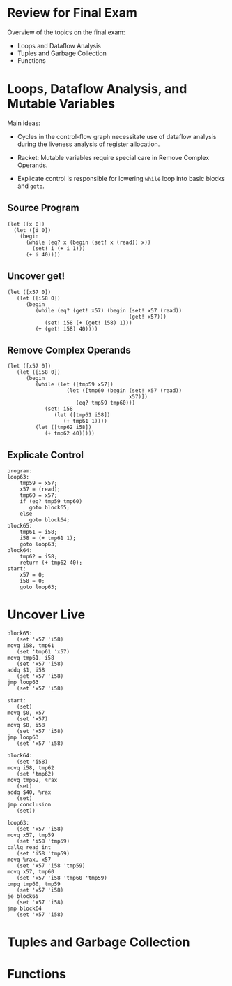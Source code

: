# Review for Final Exam

Overview of the topics on the final exam:

* Loops and Dataflow Analysis
* Tuples and Garbage Collection
* Functions

# Loops, Dataflow Analysis, and Mutable Variables

Main ideas:

* Cycles in the control-flow graph necessitate use of dataflow
  analysis during the liveness analysis of register allocation.

* Racket: Mutable variables require special care in Remove Complex Operands.

* Explicate control is responsible for lowering `while` loop into
  basic blocks and `goto`.


## Source Program

    (let ([x 0])
      (let ([i 0])
        (begin
          (while (eq? x (begin (set! x (read)) x))
            (set! i (+ i 1)))
          (+ i 40))))

## Uncover get!

    (let ([x57 0])
       (let ([i58 0])
          (begin 
             (while (eq? (get! x57) (begin (set! x57 (read))
                                           (get! x57)))
                (set! i58 (+ (get! i58) 1)))
             (+ (get! i58) 40))))

## Remove Complex Operands

    (let ([x57 0])
       (let ([i58 0])
          (begin 
             (while (let ([tmp59 x57])
                       (let ([tmp60 (begin (set! x57 (read))
                                           x57)])
                          (eq? tmp59 tmp60)))
                (set! i58
                   (let ([tmp61 i58])
                      (+ tmp61 1))))
             (let ([tmp62 i58])
                (+ tmp62 40)))))

## Explicate Control

    program:
    loop63:
        tmp59 = x57;
        x57 = (read);
        tmp60 = x57;
        if (eq? tmp59 tmp60)
           goto block65;
        else
           goto block64;
    block65:
        tmp61 = i58;
        i58 = (+ tmp61 1);
        goto loop63;
    block64:
        tmp62 = i58;
        return (+ tmp62 40);
    start:
        x57 = 0;
        i58 = 0;
        goto loop63;

# Uncover Live

    block65:
       (set 'x57 'i58)
    movq i58, tmp61
       (set 'tmp61 'x57)
    movq tmp61, i58
       (set 'x57 'i58)
    addq $1, i58
       (set 'x57 'i58)
    jmp loop63
       (set 'x57 'i58)

    start:
       (set)
    movq $0, x57
       (set 'x57)
    movq $0, i58
       (set 'x57 'i58)
    jmp loop63
       (set 'x57 'i58)

    block64:
       (set 'i58)
    movq i58, tmp62
       (set 'tmp62)
    movq tmp62, %rax
       (set)
    addq $40, %rax
       (set)
    jmp conclusion
       (set))

    loop63:
       (set 'x57 'i58)
    movq x57, tmp59
       (set 'i58 'tmp59)
    callq read_int
       (set 'i58 'tmp59)
    movq %rax, x57
       (set 'x57 'i58 'tmp59)
    movq x57, tmp60
       (set 'x57 'i58 'tmp60 'tmp59)
    cmpq tmp60, tmp59
       (set 'x57 'i58)
    je block65
       (set 'x57 'i58)
    jmp block64
       (set 'x57 'i58)


# Tuples and Garbage Collection


# Functions
